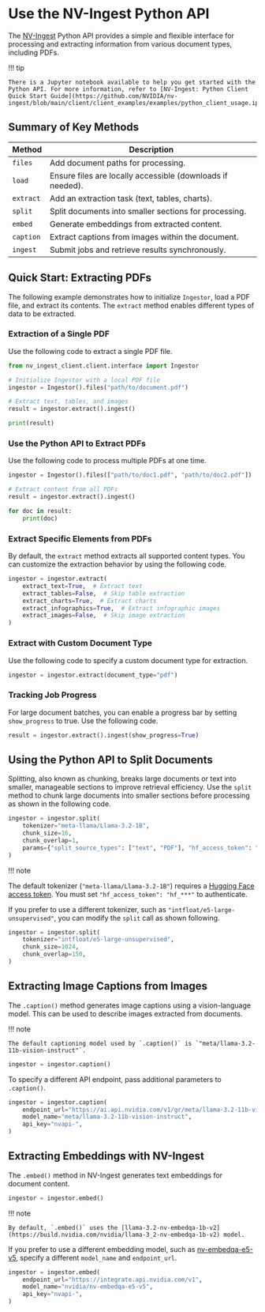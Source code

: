 # Use the NV-Ingest Python API

The [NV-Ingest](overview.md) Python API provides a simple and flexible interface for processing and extracting information from various document types, including PDFs.

!!! tip

    There is a Jupyter notebook available to help you get started with the Python API. For more information, refer to [NV-Ingest: Python Client Quick Start Guide](https://github.com/NVIDIA/nv-ingest/blob/main/client/client_examples/examples/python_client_usage.ipynb).

## Summary of Key Methods

| Method | Description |
| ------ | ----------- |
| `files` | Add document paths for processing. |
| `load` | Ensure files are locally accessible (downloads if needed). |
| `extract` | Add an extraction task (text, tables, charts). |
| `split` | Split documents into smaller sections for processing.
| `embed` | Generate embeddings from extracted content. |
| `caption` | Extract captions from images within the document. |
| `ingest` | Submit jobs and retrieve results synchronously. |

## Quick Start: Extracting PDFs

The following example demonstrates how to initialize `Ingestor`, load a PDF file, and extract its contents.
The `extract` method enables different types of data to be extracted.

### Extraction of a Single PDF

Use the following code to extract a single PDF file.

```python
from nv_ingest_client.client.interface import Ingestor

# Initialize Ingestor with a local PDF file
ingestor = Ingestor().files("path/to/document.pdf")

# Extract text, tables, and images
result = ingestor.extract().ingest()

print(result)
```

### Use the Python API to Extract PDFs

Use the following code to process multiple PDFs at one time.

```python
ingestor = Ingestor().files(["path/to/doc1.pdf", "path/to/doc2.pdf"])

# Extract content from all PDFs
result = ingestor.extract().ingest()

for doc in result:
    print(doc)
```

### Extract Specific Elements from PDFs

By default, the `extract` method extracts all supported content types. 
You can customize the extraction behavior by using the following code.

```python
ingestor = ingestor.extract(
    extract_text=True,  # Extract text
    extract_tables=False,  # Skip table extraction
    extract_charts=True,  # Extract charts
    extract_infographics=True,  # Extract infographic images
    extract_images=False,  # Skip image extraction
)
```

### Extract with Custom Document Type

Use the following code to specify a custom document type for extraction.

```python
ingestor = ingestor.extract(document_type="pdf")
```

### Tracking Job Progress

For large document batches, you can enable a progress bar by setting `show_progress` to true. 
Use the following code.

```python
result = ingestor.extract().ingest(show_progress=True)
```

## Using the Python API to Split Documents

Splitting, also known as chunking, breaks large documents or text into smaller, manageable sections to improve retrieval efficiency.
Use the `split` method to chunk large documents into smaller sections before processing as shown in the following code.

```python
ingestor = ingestor.split(
    tokenizer="meta-llama/Llama-3.2-1B",
    chunk_size=16,
    chunk_overlap=1,
    params={"split_source_types": ["text", "PDF"], "hf_access_token": "hf_***"},
)
```

!!! note

  The default tokenizer (`"meta-llama/Llama-3.2-1B"`) requires a [Hugging Face access token](https://huggingface.co/docs/hub/en/security-tokens).
  You must set `"hf_access_token": "hf_***"` to authenticate.

If you prefer to use a different tokenizer, such as `"intfloat/e5-large-unsupervised"`, you can modify the `split` call as shown following.

```python
ingestor = ingestor.split(
    tokenizer="intfloat/e5-large-unsupervised",
    chunk_size=1024,
    chunk_overlap=150,
)
```

## Extracting Image Captions from Images

The `.caption()` method generates image captions using a vision-language model.
This can be used to describe images extracted from documents.

!!! note

    The default captioning model used by `.caption()` is `"meta/llama-3.2-11b-vision-instruct"`.

```python
ingestor = ingestor.caption()
```

To specify a different API endpoint, pass additional parameters to `.caption()`.
```python
ingestor = ingestor.caption(
    endpoint_url="https://ai.api.nvidia.com/v1/gr/meta/llama-3.2-11b-vision-instruct/chat/completions",
    model_name="meta/llama-3.2-11b-vision-instruct",
    api_key="nvapi-",
)
```

## Extracting Embeddings with NV-Ingest

The `.embed()` method in NV-Ingest generates text embeddings for document content.
```python
ingestor = ingestor.embed()
```

!!! note

    By default, `.embed()` uses the [llama-3.2-nv-embedqa-1b-v2](https://build.nvidia.com/nvidia/llama-3_2-nv-embedqa-1b-v2) model.

If you prefer to use a different embedding model, such as [nv-embedqa-e5-v5](https://build.nvidia.com/nvidia/nv-embedqa-e5-v5), specify a different `model_name` and `endpoint_url`.
```python
ingestor = ingestor.embed(
    endpoint_url="https://integrate.api.nvidia.com/v1",
    model_name="nvidia/nv-embedqa-e5-v5",
    api_key="nvapi-",
)
```
